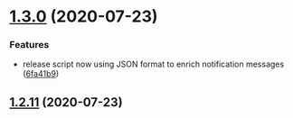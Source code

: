 # [1.3.0](https://github.com/footballista/ftb-shared/compare/1.2.7...1.3.0) (2020-07-23)

### Features

- release script now using JSON format to enrich notification messages ([6fa41b9](https://github.com/footballista/ftb-shared/commit/6fa41b9c60ba54f58aee38d5582ca4375a8edfe3))

## [1.2.11](https://github.com/footballista/ftb-shared/compare/1.2.8...1.2.11) (2020-07-23)
